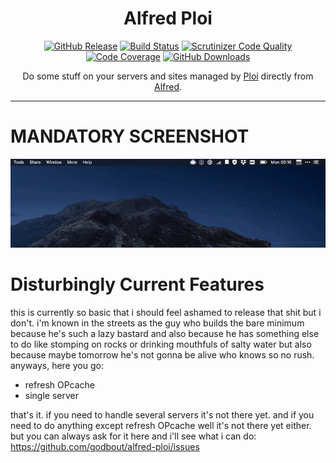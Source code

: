 <h1 align="center">Alfred Ploi</h1>

<p align="center">
<a href="https://github.com/godbout/alfred-ploi/releases/latest"><img src="https://img.shields.io/github/release/godbout/alfred-ploi.svg?style=flat" alt="GitHub Release"></a>
<a href="https://www.travis-ci.com/godbout/alfred-ploi"><img src="https://www.travis-ci.com/godbout/alfred-ploi.svg?branch=master" alt="Build Status"></a>
<a href="https://scrutinizer-ci.com/g/godbout/alfred-ploi/?branch=master"><img src="https://scrutinizer-ci.com/g/godbout/alfred-ploi/badges/quality-score.png?b=master" alt="Scrutinizer Code Quality"></a>
<a href="https://scrutinizer-ci.com/g/godbout/alfred-ploi"><img src="https://scrutinizer-ci.com/g/godbout/alfred-ploi/badges/coverage.png?b=master" alt="Code Coverage"></a>
<a href="https://github.com/godbout/alfred-ploi/releases"><img src="https://img.shields.io/github/downloads/godbout/alfred-ploi/total.svg?style=flat" alt="GitHub Downloads"></a>
</p>

<p align="center">
    Do some stuff on your servers and sites managed by <a href="https://ploi.io/">Ploi</a> directly from <a href="https://www.alfredapp.com/">Alfred</a>.
</p>

---

# MANDATORY SCREENSHOT

![Beautiful Screenshot](https://raw.githubusercontent.com/godbout/alfred-ploi/master/resources/screenshots/refresh-OPcache.gif "Beautiful Screenshot")

# Disturbingly Current Features

this is currently so basic that i should feel ashamed to release that shit but i don't. i'm known in the streets as the guy who builds the bare minimum because he's such a lazy bastard and also because he has something else to do like stomping on rocks or drinking mouthfuls of salty water but also because maybe tomorrow he's not gonna be alive who knows so no rush. anyways, here you go:

* refresh OPcache
* single server

that's it. if you need to handle several servers it's not there yet. and if you need to do anything except refresh OPcache well it's not there yet either. but you can always ask for it here and i'll see what i can do: https://github.com/godbout/alfred-ploi/issues
